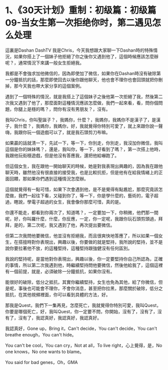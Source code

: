 # 1、《30天计划》重制：初级篇：初级篇09-当女生第一次拒绝你时，第二遇见怎么处理

這裏是Dashan DashTV 我是Chris，今天我想跟大家聊一下Dashan時的特殊情況，如果你搭上了一個妹子他拒絕了你之後你又遇到他了，這個時候應該怎麼辦呢？，通常情況下來講一般女生拒絕我。

我都是不會強求加他微信的，因為即使加了微信，如果你在Dashan時沒有破除第一分鐘抵抗的話，那麼即使回去以後你跟他聊天，他也會不理你也會回頭就把你刪掉，那今天我也帶大家分享的這個案例。

遇到了一個特殊的情況，就是我搭上了這個妹子之後他第一次拒絕了我，然後第二次我又遇到了他了，那麼面對這種情況應該怎麼做，我們一起來看，看，問你個問題，你腿上是穩的嗎？，問你有沒有男朋友？，沒有。

我叫Chris，你叫聖誕子？，我媽你，什麼？，我媽你，我媽你不是漢子了，是漢子，我什麼？，我媽你，我媽你，好，我就覺得你特別可愛了，就上來跟你說一聲嗨，我跟你玩一個遊戲可以了，就是我石頭剪刀布嘛。

如果贏的話就清一下，先試一下，等一下，你別走，你別走，我沒加你微信，我叫這個是你的妹妹嗎？，還是，我叫你，等一下，好看到了嗎？，第一次搭上他時，我跟他玩街穩遊戲，但是他沒有答應我，還把他給嚇跑了。

但這個女生，我在跟他一開始聊天的時候，她是對我表現出興趣的，因為我在跟他聊天時，雖然他沒有很直接的接受我，也是比較抗拒，但是他有在給我情緒上的正面回饋，那如果你們遇到這種情況怎麼辦。

這個就覺得有一點可惜，如果下次會遇到他，是不是覺得有點尷尬，那麼究竟該怎麼做，我們一起往下看，又碰到你了，等一下，你是學什麼的，藝術的，電子超過，瞎說，學電子超過的女生，我會像你那麼可惜，真的是。

你還不能走，都看到你兩次了，知道嗎？，一定要加一下，你稍微，他們那一間呢，好，你叫羅什麼，什麼，你反應，一定，你一定呢，我跟你玩石頭剪頭過，拜拜，是的，第二次呢，我又遇到了他，再次提出要微信。

但第二次我問他要微信，他並沒有拒絕我，而且很爽快地答應了，所以如果一個女生，在搭擅時對你表現出，興趣以後，你要做的就是堅持，我所說的堅持，並不是說你要拉著他不放，的這種堅持，這種堅持跟強健沒有任何區別。

我說的堅持呢，是當他對你表現出，興趣以後，你一定要堅持你自己所認為，正確的事情，所以第二次我遇到他，時繼續堅持問他要微信，然後他給我了，這個這裡有一個前提，就是，必須破除一分鐘抵抗，如果你沒有。

能很好的破除，低分之抵抗，其實你繼續堅持，女生也免為其他，給了你微信，但是呢，事後也可能會不理你，不會你消息，甚至把你拉黑，那麼關於破除，低分之抵抗，在其他視頻裡面，你可以看到具體的方法，好。

那我是Quest，我們下一集再見，怎麼死亡，我就覺得你特別可愛，我叫Quest，你要是哪個死亡，好，我叫Quest，你一定要不問，你開始，沒有了，沒有了，沒有了，沒有了，我認真好，我認真好，我認真好。

我認真好，Gone up，Bring it，Can't decide，You can't decide，You can't breathe enough，You can't hide。

You can't be cool，You can cry，Not at all，To live right，心上覺得，是，No one knows，No one wants to blame。

You said for bad genes，Oh，GMA